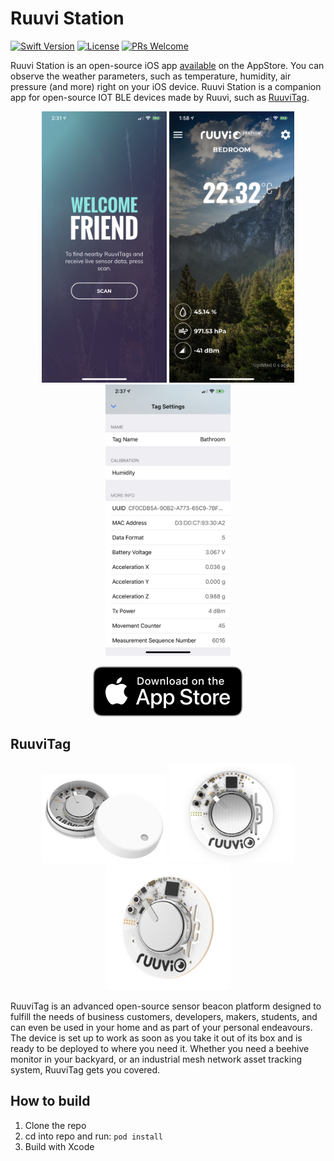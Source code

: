 # Ruuvi Station

[![Swift Version][swift-image]][swift-url]
[![License][license-image]][license-url]
[![PRs Welcome](https://img.shields.io/badge/PRs-welcome-brightgreen.svg?style=flat-square)](http://makeapullrequest.com)

Ruuvi Station is an open-source iOS app [available](https://itunes.apple.com/us/app/ruuvi-station/id1384475885?mt=8) on the AppStore. You can observe the weather parameters, such as temperature, humidity, air pressure (and more) right on your iOS device. Ruuvi Station is a companion app for open-source IOT BLE devices made by Ruuvi, such as [RuuviTag](https://ruuvi.com/index.php?id=2).   

<p align="center">
  <img src="/docs/screenshot0.jpeg?raw=true" alt="Ruuvi Station for iOS" width="200"/>
  <img src="/docs/screenshot1.jpeg?raw=true" alt="Ruuvi Station for iOS" width="200"/>
  <img src="/docs/screenshot2.jpeg?raw=true" alt="Ruuvi Station for iOS" width="200"/>
</p>

<p align="center">
  <a href="https://itunes.apple.com/us/app/ruuvi-station/id1384475885?mt=8"><img src="docs/Download_on_the_App_Store_Badge.svg?raw=true&sanitize=true" alt="Ruuvi Station for iOS"></a>
</p>

## RuuviTag

<p align="center">
<img src="/docs/ruuvitag-enclosure-open.jpg?raw=true" alt="RuuviTag" width="200"/>
<img src="/docs/ruuvitag1.jpg?raw=true" alt="RuuviTag" width="200"/>
<img src="/docs/ruuvitag2.jpg?raw=true" alt="RuuviTag" width="200"/>
</p>

RuuviTag is an advanced open-source sensor beacon platform designed to fulfill the needs of business customers, developers, makers, students, and can even be used in your home and as part of your personal endeavours. The device is set up to work as soon as you take it out of its box and is ready to be deployed to where you need it. Whether you need a beehive monitor in your backyard, or an industrial mesh network asset tracking system, RuuviTag gets you covered.

## How to build

1. Clone the repo
2. cd into repo and run: ```pod install```
3. Build with Xcode

[swift-image]:https://img.shields.io/badge/swift-5.0-orange.svg
[swift-url]: https://swift.org/
[license-image]: https://img.shields.io/badge/License-BSD-blue.svg
[license-url]: LICENSE
